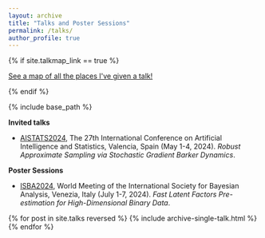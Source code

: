 ```yaml
---
layout: archive
title: "Talks and Poster Sessions"
permalink: /talks/
author_profile: true
---
```


{% if site.talkmap_link == true %}

<p style="text-decoration:underline;"><a href="/talkmap.html">See a map of all the places I've given a talk!</a></p>

{% endif %}

{% include base_path %}

**Invited talks**

* [AISTATS2024](http://aistats.org/aistats2024/), The 27th International Conference on Artificial Intelligence and Statistics, Valencia, Spain (May 1-4, 2024).
*Robust Approximate Sampling via Stochastic Gradient Barker Dynamics*.

**Poster Sessions**
* [ISBA2024](https://www.unive.it/web/en/2208/home), World Meeting of the International Society for Bayesian Analysis, Venezia, Italy (July 1-7, 2024).
*Fast Latent Factors Pre-estimation for High-Dimensional Binary Data*.


{% for post in site.talks reversed %}
  {% include archive-single-talk.html %}
{% endfor %}
